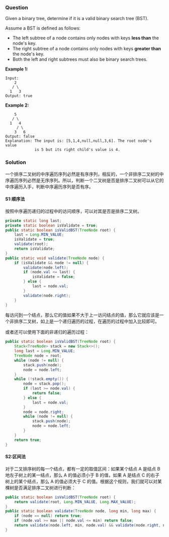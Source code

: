 ### Question

Given a binary tree, determine if it is a valid binary search tree (BST).

Assume a BST is defined as follows:

-   The left subtree of a node contains only nodes with keys **less than** the node's key.
-   The right subtree of a node contains only nodes with keys **greater than** the node's key.
-   Both the left and right subtrees must also be binary search trees.

**Example 1:**

```
Input:
    2
   / \
  1   3
Output: true
```

**Example 2:**

```
    5
   / \
  1   4
     / \
    3   6
Output: false
Explanation: The input is: [5,1,4,null,null,3,6]. The root node's value
             is 5 but its right child's value is 4.
```

### Solution

一个排序二叉树的中序遍历序列必然是有序序列，相反的，一个非排序二叉树的中序遍历序列必然是无序序列。所以，判断一个二叉树是否是排序二叉树可以从它的中序遍历入手，判断中序遍历序列是否有序。

#### S1:顺序法

按照中序遍历递归的过程中的访问顺序，可以对其是否是排序二叉树。

```java
private static long last;
private static boolean isValidate = true;
public static boolean isValidBST(TreeNode root) {
    last = Long.MIN_VALUE;
    isValidate = true;
    validate(root);
    return isValidate;
}
public static void validate(TreeNode node) {
    if (isValidate && node != null) {
        validate(node.left);
        if (node.val <= last) {
            isValidate = false;
        } else {
            last = node.val;
        }
        validate(node.right);
    }
}
```

每访问到一个结点，那么它的值如果不大于上一访问结点的值，那么它就应该是一个非排序二叉树，如上是一个递归遍历的过程，在遍历的过程中加入比较即可。

或者还可以使用下面的非递归的遍历过程：

```java
public static boolean isValidBST(TreeNode root) {
    Stack<TreeNode> stack = new Stack<>();
    long last = Long.MIN_VALUE;
    TreeNode node = root;
    while (node != null) {
        stack.push(node);
        node = node.left;
    }
    while (!stack.empty()) {
        node = stack.pop();
        if (last >= node.val) {
            return false;
        } else {
            last = node.val;
        }
        node = node.right;
        while (node != null) {
            stack.push(node);
            node = node.left;
        }
    }
    return true;
}
```

#### S2:区间法

对于二叉排序树的每一个结点，都有一定的取值区间：如果某个结点 A 是结点 B 地左子树上的某一结点，那么 A 的值必须小于 B 的值，如果 A 是结点 C 的右子树上的某个结点，那么 A 的值必须大于 C 的值。根据这个规则，我们就可以对某棵树是否满足排序二叉树进行判断：

```java
public static boolean isValidBST(TreeNode root) {
    return validate(root, Long.MIN_VALUE, Long.MAX_VALUE);
}
public static boolean validate(TreeNode node, long min, long max) {
    if (node == null) return true;
    if (node.val >= max || node.val <= min) return false;
    return validate(node.left, min, node.val) && validate(node.right, node.val, max);
}
```


